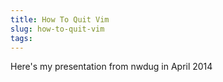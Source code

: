 ```yaml
---
title: How To Quit Vim
slug: how-to-quit-vim
tags:
---
```

Here's my presentation from nwdug in April 2014

<script async class="speakerdeck-embed" data-id="e3e87a409d2f01316e28625017dd54d3" data-ratio="1.29456384323641" src="//speakerdeck.com/assets/embed.js"></script>
